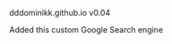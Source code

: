 dddominikk.github.io
v0.04

Added this custom Google Search engine

<script async src="https://cse.google.com/cse.js?cx=de950d3cb67f763a4"></script>
<div class="gcse-searchresults-only"></div>
